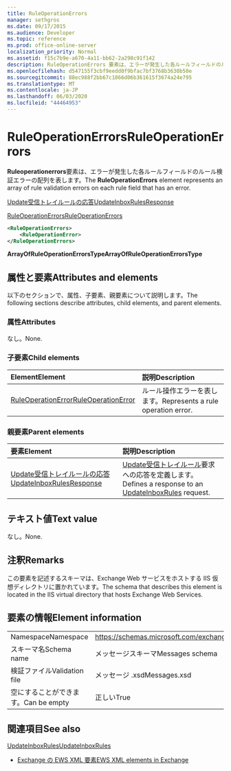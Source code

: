 ```yaml
---
title: RuleOperationErrors
manager: sethgros
ms.date: 09/17/2015
ms.audience: Developer
ms.topic: reference
ms.prod: office-online-server
localization_priority: Normal
ms.assetid: f15c7b9e-a670-4a11-bb62-2a298c91f142
description: RuleOperationErrors 要素は、エラーが発生した各ルールフィールドのルール検証エラーの配列を表します。
ms.openlocfilehash: d547155f3cbf9eedd0f9bfac7bf3768b3630b50e
ms.sourcegitcommit: 88ec988f2bb67c1866d06b361615f3674a24e795
ms.translationtype: MT
ms.contentlocale: ja-JP
ms.lasthandoff: 06/03/2020
ms.locfileid: "44464953"
---
```

# <a name="ruleoperationerrors"></a><span data-ttu-id="6af2f-103">RuleOperationErrors</span><span class="sxs-lookup"><span data-stu-id="6af2f-103">RuleOperationErrors</span></span>

<span data-ttu-id="6af2f-104">**Ruleoperationerrors**要素は、エラーが発生した各ルールフィールドのルール検証エラーの配列を表します。</span><span class="sxs-lookup"><span data-stu-id="6af2f-104">The **RuleOperationErrors** element represents an array of rule validation errors on each rule field that has an error.</span></span> 
  
[<span data-ttu-id="6af2f-105">Update受信トレイルールの応答</span><span class="sxs-lookup"><span data-stu-id="6af2f-105">UpdateInboxRulesResponse</span></span>](updateinboxrulesresponse.md)
  
[<span data-ttu-id="6af2f-106">RuleOperationErrors</span><span class="sxs-lookup"><span data-stu-id="6af2f-106">RuleOperationErrors</span></span>](ruleoperationerrors.md)
  
```XML
<RuleOperationErrors>
    <RuleOperationError>
</RuleOperationErrors>
```

 <span data-ttu-id="6af2f-107">**ArrayOfRuleOperationErrorsType**</span><span class="sxs-lookup"><span data-stu-id="6af2f-107">**ArrayOfRuleOperationErrorsType**</span></span>
## <a name="attributes-and-elements"></a><span data-ttu-id="6af2f-108">属性と要素</span><span class="sxs-lookup"><span data-stu-id="6af2f-108">Attributes and elements</span></span>

<span data-ttu-id="6af2f-109">以下のセクションで、属性、子要素、親要素について説明します。</span><span class="sxs-lookup"><span data-stu-id="6af2f-109">The following sections describe attributes, child elements, and parent elements.</span></span>
  
### <a name="attributes"></a><span data-ttu-id="6af2f-110">属性</span><span class="sxs-lookup"><span data-stu-id="6af2f-110">Attributes</span></span>

<span data-ttu-id="6af2f-111">なし。</span><span class="sxs-lookup"><span data-stu-id="6af2f-111">None.</span></span>
  
### <a name="child-elements"></a><span data-ttu-id="6af2f-112">子要素</span><span class="sxs-lookup"><span data-stu-id="6af2f-112">Child elements</span></span>

|<span data-ttu-id="6af2f-113">**Element**</span><span class="sxs-lookup"><span data-stu-id="6af2f-113">**Element**</span></span>|<span data-ttu-id="6af2f-114">**説明**</span><span class="sxs-lookup"><span data-stu-id="6af2f-114">**Description**</span></span>|
|:-----|:-----|
|[<span data-ttu-id="6af2f-115">RuleOperationError</span><span class="sxs-lookup"><span data-stu-id="6af2f-115">RuleOperationError</span></span>](ruleoperationerror.md) <br/> |<span data-ttu-id="6af2f-116">ルール操作エラーを表します。</span><span class="sxs-lookup"><span data-stu-id="6af2f-116">Represents a rule operation error.</span></span>  <br/> |
   
### <a name="parent-elements"></a><span data-ttu-id="6af2f-117">親要素</span><span class="sxs-lookup"><span data-stu-id="6af2f-117">Parent elements</span></span>

|<span data-ttu-id="6af2f-118">**要素**</span><span class="sxs-lookup"><span data-stu-id="6af2f-118">**Element**</span></span>|<span data-ttu-id="6af2f-119">**説明**</span><span class="sxs-lookup"><span data-stu-id="6af2f-119">**Description**</span></span>|
|:-----|:-----|
|[<span data-ttu-id="6af2f-120">Update受信トレイルールの応答</span><span class="sxs-lookup"><span data-stu-id="6af2f-120">UpdateInboxRulesResponse</span></span>](updateinboxrulesresponse.md) <br/> |<span data-ttu-id="6af2f-121">[Update受信トレイルール](updateinboxrules.md)要求への応答を定義します。</span><span class="sxs-lookup"><span data-stu-id="6af2f-121">Defines a response to an [UpdateInboxRules](updateinboxrules.md) request.</span></span>  <br/> |
   
## <a name="text-value"></a><span data-ttu-id="6af2f-122">テキスト値</span><span class="sxs-lookup"><span data-stu-id="6af2f-122">Text value</span></span>

<span data-ttu-id="6af2f-123">なし。</span><span class="sxs-lookup"><span data-stu-id="6af2f-123">None.</span></span>
  
## <a name="remarks"></a><span data-ttu-id="6af2f-124">注釈</span><span class="sxs-lookup"><span data-stu-id="6af2f-124">Remarks</span></span>

<span data-ttu-id="6af2f-125">この要素を記述するスキーマは、Exchange Web サービスをホストする IIS 仮想ディレクトリに置かれています。</span><span class="sxs-lookup"><span data-stu-id="6af2f-125">The schema that describes this element is located in the IIS virtual directory that hosts Exchange Web Services.</span></span>
  
## <a name="element-information"></a><span data-ttu-id="6af2f-126">要素の情報</span><span class="sxs-lookup"><span data-stu-id="6af2f-126">Element information</span></span>

|||
|:-----|:-----|
|<span data-ttu-id="6af2f-127">Namespace</span><span class="sxs-lookup"><span data-stu-id="6af2f-127">Namespace</span></span>  <br/> |https://schemas.microsoft.com/exchange/services/2006/messages  <br/> |
|<span data-ttu-id="6af2f-128">スキーマ名</span><span class="sxs-lookup"><span data-stu-id="6af2f-128">Schema name</span></span>  <br/> |<span data-ttu-id="6af2f-129">メッセージスキーマ</span><span class="sxs-lookup"><span data-stu-id="6af2f-129">Messages schema</span></span>  <br/> |
|<span data-ttu-id="6af2f-130">検証ファイル</span><span class="sxs-lookup"><span data-stu-id="6af2f-130">Validation file</span></span>  <br/> |<span data-ttu-id="6af2f-131">メッセージ .xsd</span><span class="sxs-lookup"><span data-stu-id="6af2f-131">Messages.xsd</span></span>  <br/> |
|<span data-ttu-id="6af2f-132">空にすることができます。</span><span class="sxs-lookup"><span data-stu-id="6af2f-132">Can be empty</span></span>  <br/> |<span data-ttu-id="6af2f-133">正しい</span><span class="sxs-lookup"><span data-stu-id="6af2f-133">True</span></span>  <br/> |
   
## <a name="see-also"></a><span data-ttu-id="6af2f-134">関連項目</span><span class="sxs-lookup"><span data-stu-id="6af2f-134">See also</span></span>



[<span data-ttu-id="6af2f-135">UpdateInboxRules</span><span class="sxs-lookup"><span data-stu-id="6af2f-135">UpdateInboxRules</span></span>](updateinboxrules.md)


- [<span data-ttu-id="6af2f-136">Exchange の EWS XML 要素</span><span class="sxs-lookup"><span data-stu-id="6af2f-136">EWS XML elements in Exchange</span></span>](ews-xml-elements-in-exchange.md)

